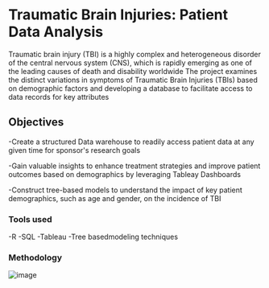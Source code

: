 # Traumatic Brain Injuries: Patient Data Analysis

Traumatic brain injury (TBI) is a highly complex and heterogeneous disorder of the central nervous system (CNS), which is rapidly emerging as one of the leading causes of death and disability worldwide
The project examines the distinct variations in symptoms of Traumatic Brain Injuries (TBIs) based on demographic factors and developing a database to facilitate access to data records for key attributes

## Objectives

-Create a structured Data warehouse to readily access patient data at any given time for sponsor's research goals

-Gain valuable insights to enhance treatment strategies and improve patient outcomes based on demographics by leveraging Tableay Dashboards

-Construct tree-based models to understand the impact of key patient demographics, such as age and gender, on the incidence of TBI 

### Tools used

-R 
-SQL
-Tableau
-Tree basedmodeling techniques

### Methodology
![image](https://github.com/Naina2093/Traumatic-Brain-Injuries-Project/assets/157861184/767ccfbf-2aae-4cbe-8ff6-aa3a4d20515d)





